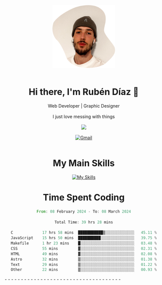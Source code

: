 <div align="center">
	<img height=200 width=200 src="./.img/yo_github_pfp.png" alt="Rubén Díaz" width=200/><br><br>
	
	
 # Hi there, I'm Rubén Díaz 👋

  Web Developer | Graphic Designer
  <br>
  <br>
  I just love messing with things
  <br>
  <br>
  <a href="https://www.github.com/rubendiazzz" target="_blank" rel="noreferrer"><img
src="https://img.shields.io/github/followers/rubendiazzz?logo=github&style=for-the-badge&color=red" /></a>


  <a href="mailto:rubendfraga@gmail.com">![Gmail](https://img.shields.io/badge/Gmail-D14836?style=for-the-badge&logo=gmail&logoColor=white)</a><br><br>

  # My Main Skills
  [![My Skills](https://skillicons.dev/icons?i=js,html,css,tailwind,c,cpp,cs,react,nextjs,astro,mysql,mongo)](https://skillicons.dev)

# Time Spent Coding
<!--START_SECTION:waka-->

```rust
From: 08 February 2024 - To: 08 March 2024

Total Time: 39 hrs 28 mins

C             17 hrs 58 mins  ███████████▒░░░░░░░░░░░░░   45.11 %
JavaScript    15 hrs 50 mins  ██████████░░░░░░░░░░░░░░░   39.75 %
Makefile      1 hr 23 mins    █░░░░░░░░░░░░░░░░░░░░░░░░   03.48 %
CSS           55 mins         ▓░░░░░░░░░░░░░░░░░░░░░░░░   02.31 %
HTML          49 mins         ▓░░░░░░░░░░░░░░░░░░░░░░░░   02.08 %
Astro         32 mins         ▒░░░░░░░░░░░░░░░░░░░░░░░░   01.38 %
Text          29 mins         ▒░░░░░░░░░░░░░░░░░░░░░░░░   01.22 %
Other         22 mins         ▒░░░░░░░░░░░░░░░░░░░░░░░░   00.93 %
```

<!--END_SECTION:waka-->
</div>-
-
-
-
-
-
-
-
-
-
-
-
-
-
-
-
-
-
-
-
-
-
-
-
-
-
-
-
-
-
-
-
-
-
-
-
